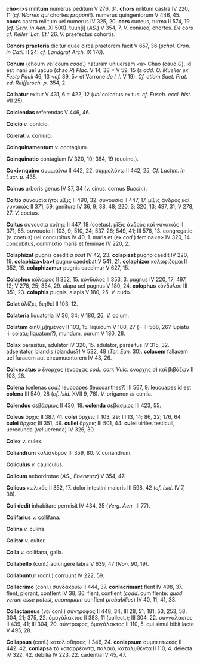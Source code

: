 **cho\<r\>s militum** numerus peditum V 276, 31. **chors** militum
castra IV 220, 11 (*cf. Warren qui* chortes *proponit*). numerus
quingentorum V 446, 45. **coors** castra militum uel numerus IV 325, 20.
**cors** cuneus, turma II 574, 19 (*cf. Serv. in Aen.* XI 500).
tuun[i] (*AS*.) V 354, 7. *V.* coniueo, chortes. *De* cors *cf. Keller
'Lat. Et.'* 26. *V.* praefectus cohortis.

**Cohors praetoria** dicitur quae circa praetorem facit V 657, 36
(*schol. Gron. in Catil.* II 24: *cf. Landgraf Arch.* IX 176).

**Cohum** (choum *vel* coum *codd.*) naturam uniuersam \<a\> Chao (cauo
*G*), id est inani uel uacuo (chao *R*) *Plac.* V 14, 38 = V 59, 15 (a
*add. O. Mueller ex Festo Pauli* 46, 13 \<*cf.* 39, 5\> et Varrone *de
l. l.* V 19). *Cf. etiam Suet. Prat. ed. Reiffersch. p.* 354, 2.

**Coibatur** exitur V 431, 6 = 422, 12 (*ubi* coibatus exitus: *cf.
Euseb. eccl. hist.* VII 25).

**Coiciendas** referendas V 446, 46.

**Coicio** *v.* conicio.

**Coierat** *v.* coniuro.

**Coinquinamentum** *v.* contagium.

**Coinquinatio** contagium IV 320, 10; 384, 19 (quoinq.).

**Co\<i\>nquino** συμμιαίνω II 442, 22. συμμολύνω II 442, 25. *Cf.
Lachm. in Lucr. p.* 435.

**Coinus** arboris genus IV 37, 34 (*v.* cinus. cornus *Buech.*).

**Coitio** συνουσία ἤτοι μῖξις II 490, 32. συνουσία II 447, 17. μῖξις
ἀνδρὸς καὶ γυναικός II 371, 59. genitura IV 36, 9; 38, 48; 220, 3; 320,
13; 497, 31; V 278, 27. *V.* coetus.

**Coitus** συνουσία κοίτης II 447, 18 (coetus). μῖξις ἀνδρὸς καὶ
γυναικὸς II 371, 58. συνουσία II 103, 9; 510, 24; 537, 26; 549, 41; III
576, 13. congregatio (*v.* coetus) uel concubitus IV 40, 1. maris et (ex
*cod.*) femina\<e\> IV 320, 14. concubitus, commixtio maris et feminae
IV 220, 2.

**Colaphizat** pugnis caedit *a post* IV 42, 23. **colapizat** pugno
caedit IV 220, 19. **colaphiza\<ba\>t** pugno caedebat V 541, 21.
**colaphizor** κολαφίζομαι II 352, 16. **colaphizamur** pugnis caedimur
V 627, 15.

**Colaphus** κόλαφος II 352, 15. κόνδυλος II 353, 3. pugnus IV 220, 17;
497, 12; V 278, 25; 354, 29. alapa uel pugnus V 180, 24. **colophus**
κόνδυλος III 351, 23. **colaphis** pugnis, alapis V 180, 25. *V.* cudo.

**Colat** ὑλίζει, διηθεῖ II 103, 12.

**Colatoria** liquatoria IV 36, 34; V 180, 26. *V.* colum.

**Colatum** διηθ[μ]ημένον II 103, 15. liquidum V 180, 27 (= III 568,
26? lupiatu ·i· colatu; liquatum?), mundum, purum V 180, 28.

**Colax** parasitus, adulator IV 320, 15. adulator, parasitus IV 315,
32. adsentator, blandis (blandus?) V 532, 48 (*Ter. Eun.* 30).
**colacem** fallacem uel furacem aut circumuentorem IV 43, 26.

**Col\<e\>atus** ὁ ἔνορχος (ενορχας *cod.: corr. Vulc.* ενορχης *a*) καὶ
βιβάζων II 103, 28.

**Colena** (celenas *cod.*) leucoapes (leucoanthes?) III 567, 9.
leucuapes id est **colena** III 540, 28 (*cf. Isid.* XVII 9, 76). *V.*
origanon *et* cunila.

**Colendus** σεβάσμιος II 430, 18. **co­lenda** σεβάσμιος III 423, 55.

**Coleus** ὄρχις II 387, 41. **colei** ὄρχεις II 103, 29; III 13, 14;
86, 22; 176, 64. **culei** ὄρχεις III 351, 49. **cullei** ὄρχεις III
501, 44. **culei** uiriles testiculi, uerecunda (*vel* uerenda) IV 326,
30.

**Colex** *v.* culex.

**Coliandrum** κολίανδρον III 359, 80. *V.* coriandrum.

**Coliculus** *v.* cauliculus.

**Colicum** aebordrotae (*AS., Eberwurz*) V 354, 47.

**Colicus** κωλικός II 352, 17. dolor intestini maioris III 598, 42
(*cf. Isid.* IV 7, 38).

**Coli dedit** inhabitare permisit IV 434, 35 (*Verg. Aen.* III 77).

**Colifarius** *v.* collifana.

**Colina** *v.* culina.

**Colitor** *v.* cultor.

**Colla** *v.* collifana, galla.

**Collabello** (conl.) adiungere labra V 639, 47 (*Non.* 90, 19).

**Collabuntur** (conl.) corruunt IV 222, 59.

**Collacrimo** (conl.) συνδακρύω II 444, 37. **conlacrimant** flent IV
498, 37. flent, plorant, conflent IV 38, 36. flent, conflent (*codd.*
cum flente: *quod verum esse potest, quamquam* conflent *probabi­lius*)
IV 40, 11; 41, 33.

**Collactaneus** (*vel* conl.) σύντροφος II 448, 34; III 28, 51; 181,
53; 253, 58; 304, 21; 375, 22. ὁμογάλακτος II 383, 11 (collect.); III
304, 22. συγγάλακτος II 439, 41; III 304, 20. σύντροφος, ὁμογάλακτος II
110, 5. qui simul bibit lacte V 495, 28.

**Collapsus** (conl.) κατολισθήσας II 346, 24. **conlapsum** συμπεπτωκός
II 442, 42. **conlapsa** τὰ καταρρέοντα, παλαιά, καταλυθέντα II 110, 4.
deiecta IV 322, 42. debilia IV 223, 22. cadentia IV 45, 47.

